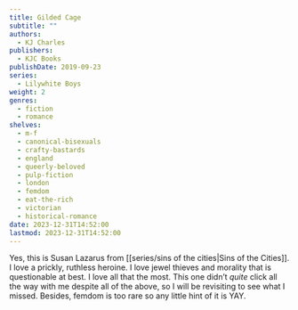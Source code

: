 ```yaml
---
title: Gilded Cage
subtitle: ""
authors:
  - KJ Charles
publishers:
  - KJC Books
publishDate: 2019-09-23
series:
  - Lilywhite Boys
weight: 2
genres:
  - fiction
  - romance
shelves:
  - m-f
  - canonical-bisexuals
  - crafty-bastards
  - england
  - queerly-beloved
  - pulp-fiction
  - london
  - femdom
  - eat-the-rich
  - victorian
  - historical-romance
date: 2023-12-31T14:52:00
lastmod: 2023-12-31T14:52:00
---
```

Yes, this is Susan Lazarus from [[series/sins of the cities|Sins of the Cities]]. I love a prickly, ruthless heroine. I love jewel thieves and morality that is questionable at best. I love all that the most. This one didn’t _quite_ click all the way with me despite all of the above, so I will be revisiting to see what I missed. Besides, femdom is too rare so any little hint of it is YAY.